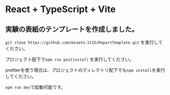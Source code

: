 # React + TypeScript + Vite

## 実験の表紙のテンプレートを作成しました。　

`git clone https://github.com/minato-1115/ReportTemplate.git` を実行してください。

プロジェクト配下で`npm run postinstall` を実行してください。

prettierを使う場合は、プロジェクトのディレクトリ配下でも`npm install`を実行してください。

`npm run dev`で起動可能です。

